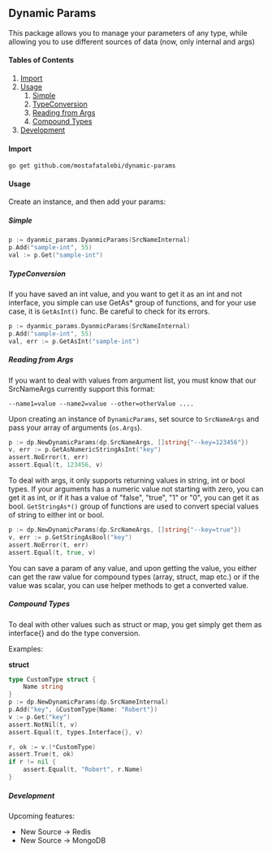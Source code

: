 ## Dynamic Params
This package allows you to manage your parameters of any type, 
while allowing you to use different sources of data (now, only internal and args)



#### Tables of Contents
1. [Import](#import)
2. [Usage](#usage)
    1. [Simple](#simple)
    2. [TypeConversion](#typeconversion)
    3. [Reading from Args](#reading-from-args)
    4. [Compound Types](#compound-types)
3. [Development](#development)
    
#### Import
```shell script
go get github.com/mostafatalebi/dynamic-params
```

#### Usage
Create an instance, and then add your params:

##### Simple
```go
p := dyanmic_params.DyanmicParams(SrcNameInternal)
p.Add("sample-int", 55)
val := p.Get("sample-int")
```

##### TypeConversion
If you have saved an int value, and you want to get it
as an int and not interface, you simple can use GetAs* group
of functions, and for your use case, it is `GetAsInt()` func.
Be careful to check for its errors.
```go
p := dyanmic_params.DyanmicParams(SrcNameInternal)
p.Add("sample-int", 55)
val, err := p.GetAsInt("sample-int")
```

##### Reading from Args
If you want to deal with values from argument list, 
you must know that our SrcNameArgs currently support this format:
```shell script
--name1=value --name2=value --other=otherValue ....
```
Upon creating an instance of `DynamicParams`, set source to
`SrcNameArgs` and pass your array of arguments (`os.Args`).
```go
p := dp.NewDynamicParams(dp.SrcNameArgs, []string{"--key=123456"})
v, err := p.GetAsNumericStringAsInt("key")
assert.NoError(t, err)
assert.Equal(t, 123456, v)
```
To deal with args, it only supports returning values
in string, int or bool types.  If your arguments has a numeric
value not starting with zero, you can get it as int, or if it has 
a value of "false", "true", "1" or "0", you can get it as bool. 
`GetStringAs*()` group of functions are used to convert special values
of string to either int or bool.
```go
p := dp.NewDynamicParams(dp.SrcNameArgs, []string{"--key=true"})
v, err := p.GetStringAsBool("key")
assert.NoError(t, err)
assert.Equal(t, true, v)
```

You can save a param of any value, and upon getting the value, you either
can get the raw value for compound types (array, struct, map etc.) or if the
value was scalar, you can use helper methods to get a converted value.

##### Compound Types
To deal with other values such as struct or map, you get simply get
them as interface{} and do the type conversion.

Examples:

**struct**

```go
type CustomType struct {
    Name string
}
p := dp.NewDynamicParams(dp.SrcNameInternal)
p.Add("key", &CustomType{Name: "Robert"})
v := p.Get("key")
assert.NotNil(t, v)
assert.Equal(t, types.Interface{}, v)

r, ok := v.(*CustomType)
assert.True(t, ok)
if r != nil {
    assert.Equal(t, "Robert", r.Name)
}
```


##### Development

Upcoming features:
- New Source -> Redis
- New Source -> MongoDB